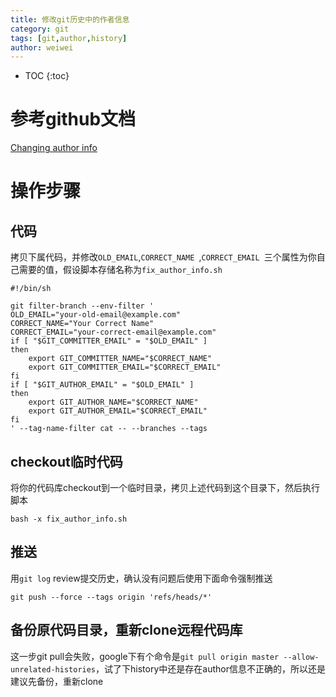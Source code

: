 ```yaml
---
title: 修改git历史中的作者信息
category: git
tags: [git,author,history]
author: weiwei
---
```


* TOC
{:toc}


# 参考github文档
[Changing author info](https://help.github.com/articles/changing-author-info/)

# 操作步骤

## 代码
拷贝下属代码，并修改`OLD_EMAIL`,`CORRECT_NAME `,`CORRECT_EMAIL `三个属性为你自己需要的值，假设脚本存储名称为`fix_author_info.sh`

```
#!/bin/sh

git filter-branch --env-filter '
OLD_EMAIL="your-old-email@example.com"
CORRECT_NAME="Your Correct Name"
CORRECT_EMAIL="your-correct-email@example.com"
if [ "$GIT_COMMITTER_EMAIL" = "$OLD_EMAIL" ]
then
    export GIT_COMMITTER_NAME="$CORRECT_NAME"
    export GIT_COMMITTER_EMAIL="$CORRECT_EMAIL"
fi
if [ "$GIT_AUTHOR_EMAIL" = "$OLD_EMAIL" ]
then
    export GIT_AUTHOR_NAME="$CORRECT_NAME"
    export GIT_AUTHOR_EMAIL="$CORRECT_EMAIL"
fi
' --tag-name-filter cat -- --branches --tags
```

## checkout临时代码
将你的代码库checkout到一个临时目录，拷贝上述代码到这个目录下，然后执行脚本

```
bash -x fix_author_info.sh
```

## 推送
用`git log` review提交历史，确认没有问题后使用下面命令强制推送

```
git push --force --tags origin 'refs/heads/*'
```

## 备份原代码目录，重新clone远程代码库
这一步git pull会失败，google下有个命令是`git pull origin master --allow-unrelated-histories`，试了下history中还是存在author信息不正确的，所以还是建议先备份，重新clone